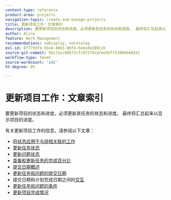 ```yaml
---
content-type: reference
product-area: projects
navigation-topic: create-and-manage-projects
title: 更新项目工作：文章索引
description: 要更新项目的状态和进度，必须更新其任务的状态和进度。 最终将汇总起来以显示项目的进度。
author: Alina
feature: Work Management
recommendations: noDisplay, noCatalog
exl-id: 6f7793f4-93e4-46b5-86f4-6ebede289ccb
source-git-commit: 5bc7a1c00b72cfc07270cafee5bf753989b48d33
workflow-type: tm+mt
source-wordcount: '142'
ht-degree: 0%

---
```


# 更新项目工作：文章索引

<!--Audited: 01/2024-->

要更新项目的状态和进度，必须更新其任务的状态和进度。 最终将汇总起来以显示项目的进度。

有关更新项目工作的信息，请参阅以下文章：

* [将状态应用于与组相关联的工作](../../../manage-work/projects/updating-work-in-a-project/apply-custom-status-work-assigned-to-group.md)
* [更新任务状态](../../../manage-work/projects/updating-work-in-a-project/update-task-status.md)
* [更新问题状态](../../../manage-work/projects/updating-work-in-a-project/update-issue-status.md)
* [查看和更新任务的完成百分比](../../../manage-work/projects/updating-work-in-a-project/view-update-percent-complete-for-tasks.md)
* [提交日期概述](../../../manage-work/projects/updating-work-in-a-project/overview-of-commit-dates.md)
* [更新任务和问题的提交日期](../../../manage-work/projects/updating-work-in-a-project/update-commit-date-on-tasks-and-issues.md)
* 提交日期和计划完成日期之间的[交互](../../../manage-work/projects/updating-work-in-a-project/interactions-between-commit-and-planned-completion-dates.md)
* [更新任务和问题的条件](../../../manage-work/projects/updating-work-in-a-project/update-condition-for-tasks-and-issues.md)
* [更新项目完成情况](../../../manage-work/projects/updating-work-in-a-project/update-condition-on-project.md)
